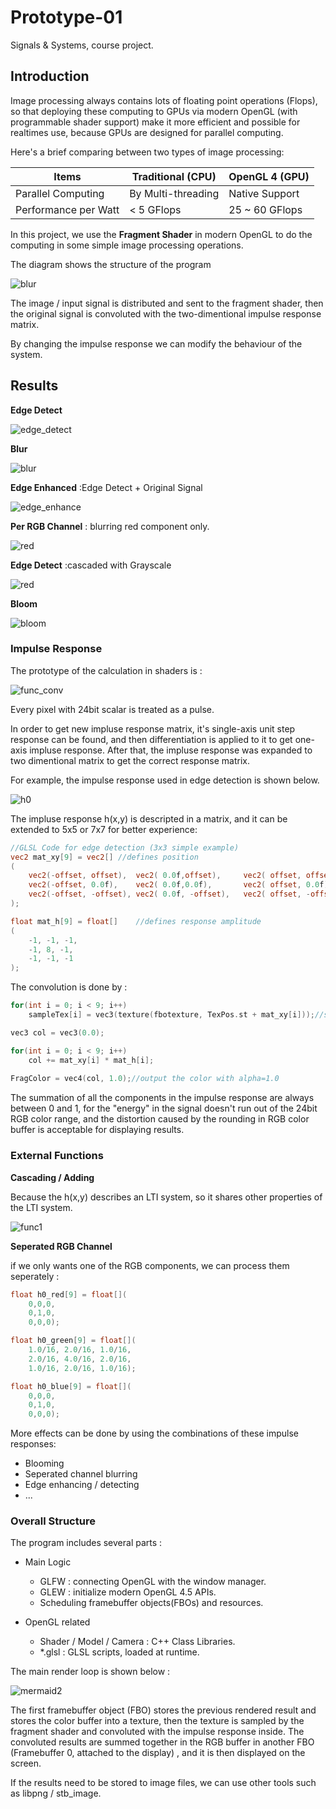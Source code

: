 # Prototype-01
Signals &amp; Systems, course project.
## Introduction

Image processing always contains lots of floating point operations (Flops), so that deploying these computing to GPUs via modern OpenGL (with programmable shader support) make it more efficient and possible for realtimes use, because GPUs are designed for parallel computing.

Here's a brief comparing between two types of image processing:

| Items                | Traditional (CPU)  | OpenGL 4  (GPU) |
| -------------------- | ------------------ | --------------- |
| Parallel Computing   | By Multi-threading | Native Support  |
| Performance per Watt | < 5 GFlops         | 25 ~ 60 GFlops  |

  

In this project, we use the **Fragment Shader** in modern OpenGL to do the computing in some simple image processing operations.

The diagram shows the structure of the program

![blur](res/mermaid1.png)

The image / input signal is distributed and sent to the fragment shader, then the original signal is convoluted with the two-dimentional impulse response matrix.

By changing the impulse response we can modify the behaviour of the system.

## Results

**Edge Detect**

![edge_detect](res/edge_detect.png)

  

**Blur**

![blur](res/blur.png)
  

**Edge Enhanced** :Edge Detect + Original Signal

![edge_enhance](res/edge_enhance.png)


**Per RGB Channel** : blurring red component only.

![red](res/red.png)
  

**Edge Detect** :cascaded with Grayscale

![red](res/edge2.png)

  

**Bloom**

![bloom](res/bloom.png)
  

### Impulse Response

The prototype of the calculation in shaders is :

![func_conv](report_res/func_conv.png)

Every pixel with 24bit scalar is treated as a pulse.

In order to get new impluse response matrix, it's single-axis unit step response can be found, and then differentiation is applied to it to get one-axis impluse response. After that, the impluse response was expanded to two dimentional matrix to get the correct response matrix.

For example, the impulse response used in edge detection is shown below.

![h0](report_res/h0.png)

The impluse response h(x,y) is descripted in a matrix, and it can be extended to 5x5 or 7x7 for better experience:

```glsl
//GLSL Code for edge detection (3x3 simple example)
vec2 mat_xy[9] = vec2[]	//defines position
(
	vec2(-offset, offset),	vec2( 0.0f,offset),		vec2( offset, offset),
	vec2(-offset, 0.0f),	vec2( 0.0f,0.0f),		vec2( offset, 0.0f),
	vec2(-offset, -offset),	vec2( 0.0f, -offset),	vec2( offset, -offset)
);

float mat_h[9] = float[]	//defines response amplitude
(
	-1, -1, -1,
	-1, 8, -1,
	-1, -1, -1
);
```

  

The convolution is done by :

```c
for(int i = 0; i < 9; i++)
	sampleTex[i] = vec3(texture(fbotexture, TexPos.st + mat_xy[i]));//sampling

vec3 col = vec3(0.0);

for(int i = 0; i < 9; i++)
	col += mat_xy[i] * mat_h[i];
	
FragColor = vec4(col, 1.0);//output the color with alpha=1.0
```

The summation of all the components in the impulse response are always between 0 and 1, for the "energy" in the signal doesn't run out of the 24bit RGB color range, and the distortion caused by the rounding in RGB color buffer is acceptable for displaying results.


### External Functions

**Cascading / Adding**

Because the h(x,y) describes an LTI system, so it shares other properties of the LTI system.

![func1](res/func1.png)

**Seperated RGB Channel**

if we only wants one of the RGB components, we can process them seperately :

```glsl
float h0_red[9] = float[](
	0,0,0,
	0,1,0,
	0,0,0);

float h0_green[9] = float[](
	1.0/16, 2.0/16, 1.0/16,
	2.0/16, 4.0/16, 2.0/16,
	1.0/16, 2.0/16, 1.0/16);

float h0_blue[9] = float[](
	0,0,0,
	0,1,0,
	0,0,0);
```

More effects can be done by using the combinations of these impulse responses:

- Blooming
- Seperated channel blurring
- Edge enhancing / detecting
- ...

### Overall Structure

The program includes several parts :

- Main Logic
  - GLFW : connecting OpenGL with the window manager.
  - GLEW : initialize modern OpenGL 4.5 APIs.
  - Scheduling framebuffer objects(FBOs) and resources.


- OpenGL related
  - Shader / Model / Camera : C++ Class Libraries.
  - *.glsl : GLSL scripts, loaded at runtime.


The main render loop is shown below :

![mermaid2](res/mermaid2.png)

The first framebuffer object (FBO) stores the previous rendered result and stores the color buffer into a texture, then the texture is sampled by the fragment shader and convoluted with the impulse response inside. The convoluted results are summed together in the RGB buffer in another FBO (Framebuffer 0, attached to the display) , and it is then displayed on the screen.

If the results need to be stored to image files, we can use other tools such as libpng / stb_image.
